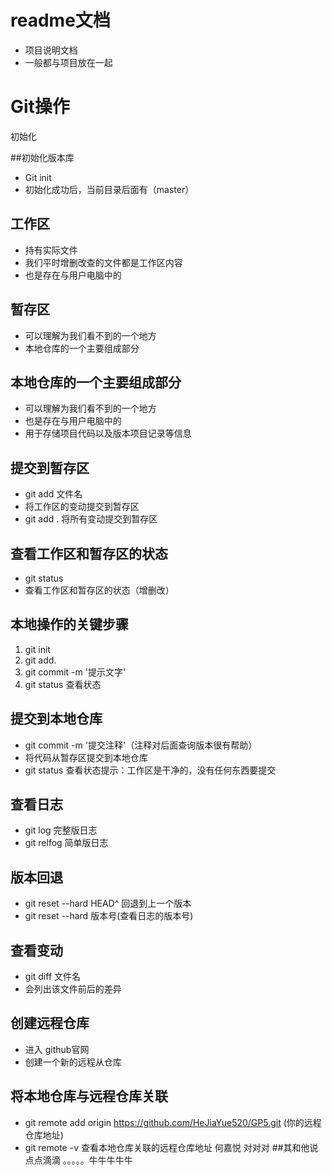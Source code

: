 # readme文档
- 项目说明文档
- 一般都与项目放在一起

# Git操作
初始化

##初始化版本库
- Git init
- 初始化成功后，当前目录后面有（master）

## 工作区
- 持有实际文件
- 我们平时增删改查的文件都是工作区内容
- 也是存在与用户电脑中的
 

## 暂存区
- 可以理解为我们看不到的一个地方
- 本地仓库的一个主要组成部分

## 本地仓库的一个主要组成部分
- 可以理解为我们看不到的一个地方
- 也是存在与用户电脑中的
- 用于存储项目代码以及版本项目记录等信息

## 提交到暂存区
- git add 文件名
- 将工作区的变动提交到暂存区
- git add . 将所有变动提交到暂存区

## 查看工作区和暂存区的状态
- git status
- 查看工作区和暂存区的状态（增删改）

## 本地操作的关键步骤
1. git init
2. git add.
3. git commit -m '提示文字'
4. git status 查看状态

## 提交到本地仓库
- git commit -m '提交注释'（注释对后面查询版本很有帮助）
- 将代码从暂存区提交到本地仓库
- git status 查看状态提示：工作区是干净的，没有任何东西要提交

## 查看日志
- git log     完整版日志
- git relfog  简单版日志

## 版本回退
- git reset --hard HEAD^  回退到上一个版本
- git reset --hard 版本号(查看日志的版本号)

## 查看变动
- git diff 文件名
- 会列出该文件前后的差异

## 创建远程仓库
- 进入 github官网
- 创建一个新的远程从仓库

## 将本地仓库与远程仓库关联
- git remote add origin https://github.com/HeJiaYue520/GP5.git (你的远程仓库地址)
- git remote -v 查看本地仓库关联的远程仓库地址
何嘉悦
对对对
##其和他说 
点点滴滴
。。。。。牛牛牛牛牛
